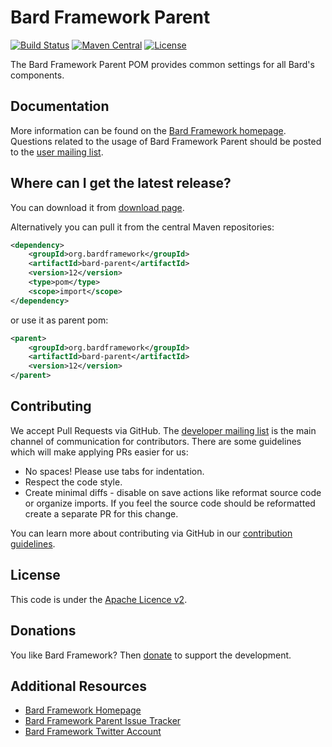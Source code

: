 Bard Framework Parent
===================

[![Build Status][ci-badge]][ci]
[![Maven Central][maven-badge]][maven]
[![License][license-badge]][license]

The Bard Framework Parent POM provides common settings for all Bard's components.

Documentation
-------------

More information can be found on the [Bard Framework homepage][homepage].
Questions related to the usage of Bard Framework Parent should be posted to the [user mailing list][mails].

Where can I get the latest release?
-----------------------------------
You can download it from [download page][download].

Alternatively you can pull it from the central Maven repositories:

```xml
<dependency>
    <groupId>org.bardframework</groupId>
    <artifactId>bard-parent</artifactId>
    <version>12</version>
    <type>pom</type>
    <scope>import</scope>
</dependency>
```

or use it as parent pom:

```xml
<parent>
    <groupId>org.bardframework</groupId>
    <artifactId>bard-parent</artifactId>
    <version>12</version>
</parent>
```

Contributing
------------

We accept Pull Requests via GitHub. The [developer mailing list][mails] is the main channel of communication for
contributors.
There are some guidelines which will make applying PRs easier for us:

+ No spaces! Please use tabs for indentation.
+ Respect the code style.
+ Create minimal diffs - disable on save actions like reformat source code or organize imports. If you feel the source
  code should be reformatted create a separate PR for this change.

You can learn more about contributing via GitHub in our [contribution guidelines](CONTRIBUTING.md).

License
-------
This code is under the [Apache Licence v2][license].

Donations
---------
You like Bard Framework? Then [donate][donate] to support the development.

Additional Resources
--------------------

+ [Bard Framework Homepage][homepage]
+ [Bard Framework Parent Issue Tracker][issues]
+ [Bard Framework Twitter Account][twitter]

[ci]:https://travis-ci.org/bardframework/bard-parent

[ci-badge]:https://travis-ci.org/bardframework/bard-parent.svg

[donate]:https://bardframework.org/donate

[download]:https://repo1.maven.org/maven2/org/bardframework/bard-parent

[homepage]:https://bardframework.org

[issues]:https://github.com/bardframework/bard-parent/issues

[license]:http://www.apache.org/licenses/LICENSE-2.0

[license-badge]:http://img.shields.io/:license-apache-blue.svg

[mails]:https://bardframework.org/mails-list.html

[maven]:https://maven-badges.herokuapp.com/maven-central/org.bardframework/bard-parent

[maven-badge]:https://maven-badges.herokuapp.com/maven-central/org.bardframework/bard-parent/badge.svg

[twitter]:https://twitter.com/BardFramework
